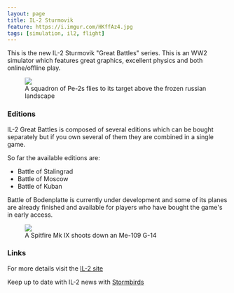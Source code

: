 ```yaml
---
layout: page
title: IL-2 Sturmovik
feature: https://i.imgur.com/HKffAz4.jpg
tags: [simulation, il2, flight]
---
```


This is the new IL-2 Sturmovik "Great Battles" series. This is an WW2 simulator
which features great graphics, excellent physics and both online/offline play.

<figure class="">
    <a href="https://i.imgur.com/awe18xa.jpg"><img src="https://i.imgur.com/awe18xa.jpg"></a>
    <figcaption>A squadron of Pe-2s flies to its target above the frozen russian landscape</figcaption>
</figure>

### Editions

IL-2 Great Battles is composed of several editions which can be bought separately
but if you own several of them they are combined in a single game.

So far the available editions are:
* Battle of Stalingrad
* Battle of Moscow
* Battle of Kuban

Battle of Bodenplatte is currently under development and some of its planes
are already finished and available for players who have bought the game's 
in early access.

<figure class="">
    <a href="https://i.imgur.com/5oXhus2.jpg"><img src="https://i.imgur.com/5oXhus2.jpg"></a>
    <figcaption>A Spitfire Mk IX shoots down an Me-109 G-14</figcaption>
</figure>

### Links

For more details visit the [IL-2 site](https://il2sturmovik.com/)

Keep up to date with IL-2 news with [Stormbirds](https://stormbirds.blog/)